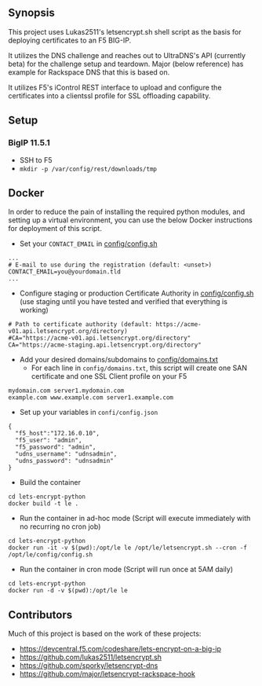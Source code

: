 ## Synopsis

This project uses Lukas2511's letsencrypt.sh shell script as the basis for deploying certificates to an F5 BIG-IP.

It utilizes the DNS challenge and reaches out to UltraDNS's API (currently beta) for the challenge setup and teardown. Major (below reference) has example for Rackspace DNS that this is based on.

It utilizes F5's iControl REST interface to upload and configure the certificates into a clientssl profile for SSL offloading capability.

## Setup
### BigIP 11.5.1
- SSH to F5
- `mkdir -p /var/config/rest/downloads/tmp`  

## Docker
In order to reduce the pain of installing the required python modules, and setting up a virtual environment, you can use the below Docker instructions for deployment of this script.

- Set your `CONTACT_EMAIL` in [config/config.sh](./config/config.sh)
```
...
# E-mail to use during the registration (default: <unset>)
CONTACT_EMAIL=you@yourdomain.tld
...
```

- Configure staging or production Certificate Authority in [config/config.sh](./config/config.sh) (use staging until you have tested and verified that everything is working)
```
# Path to certificate authority (default: https://acme-v01.api.letsencrypt.org/directory)
#CA="https://acme-v01.api.letsencrypt.org/directory"
CA="https://acme-staging.api.letsencrypt.org/directory"
``` 

- Add your desired domains/subdomains to [config/domains.txt](./config/domains.txt)
  - For each line in `config/domains.txt`, this script will create one SAN certificate and one SSL Client profile on your F5
```
mydomain.com server1.mydomain.com
example.com www.example.com server1.example.com
```

- Set up your variables in `confi/config.json`
```
{
  "f5_host":"172.16.0.10",
  "f5_user": "admin",
  "f5_password": "admin",
  "udns_username": "udnsadmin",
  "udns_password": "udnsadmin"
}
```

- Build the container 
```
cd lets-encrypt-python
docker build -t le .
```

- Run the container in ad-hoc mode (Script will execute immediately with no recurring no cron job)
```
cd lets-encrypt-python
docker run -it -v $(pwd):/opt/le le /opt/le/letsencrypt.sh --cron -f /opt/le/config/config.sh 
```

- Run the container in cron mode (Script will run once at 5AM daily)
```
cd lets-encrypt-python
docker run -d -v $(pwd):/opt/le le
```

## Contributors

Much of this project is based on the work of these projects:

* https://devcentral.f5.com/codeshare/lets-encrypt-on-a-big-ip
* https://github.com/lukas2511/letsencrypt.sh
* https://github.com/sporky/letsencrypt-dns
* https://github.com/major/letsencrypt-rackspace-hook